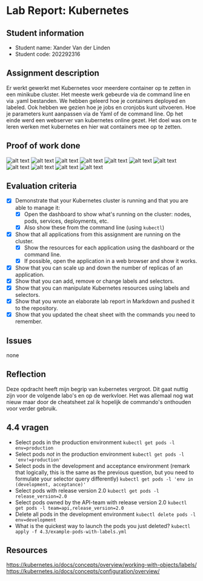 # Lab Report: Kubernetes

## Student information

- Student name: Xander Van der Linden
- Student code: 202292316

## Assignment description

Er werkt gewerkt met Kubernetes voor meerdere container op te zetten in een minikube cluster. Het meeste werk gebeurde via de command line en via .yaml bestanden. We hebben geleerd hoe je containers deployed en labeled. Ook hebben we gezien hoe je jobs en cronjobs kunt uitvoeren. Hoe je parameters kunt aanpassen via de Yaml of de command line. Op het einde werd een webserver van kubernetes online gezet. Het doel was om te leren werken met kubernetes en hier wat containers mee op te zetten.

## Proof of work done

![alt text](kube.png)
![alt text](<Screenshot 2024-11-24 143418.png>)
![alt text](kubectl.png)
![alt text](<Screenshot 2024-11-25 130124.png>)
![alt text](getevents.png)
![alt text](<Hello node online.png>)
![alt text](2naar3replicas.png)
![alt text](<curls op webservices.png>)
![alt text](logs.png)
![alt text](labelproduction.png)
![alt text](pi.png)

## Evaluation criteria

-[x] Demonstrate that your Kubernetes cluster is running and that you are able to manage it:
  -[x] Open the dashboard to show what's running on the cluster: nodes, pods, services, deployments, etc.
  -[x] Also show these from the command line (using `kubectl`)
-[x] Show that all applications from this assignment are running on the cluster.
  -[x] Show the resources for each application using the dashboard or the command line.
  -[x] If possible, open the application in a web browser and show it works.
-[x] Show that you can scale up and down the number of replicas of an application.
-[x] Show that you can add, remove or change labels and selectors.
-[x] Show that you can manipulate Kubernetes resources using labels and selectors.
-[x] Show that you wrote an elaborate lab report in Markdown and pushed it to the repository.
-[x] Show that you updated the cheat sheet with the commands you need to remember.

## Issues

none

## Reflection

Deze opdracht heeft mijn begrip van kubernetes vergroot. Dit gaat nuttig zijn voor de volgende labo's en op de werkvloer. Het was allemaal nog wat nieuw maar door de cheatsheet zal ik hopelijk de commando's onthouden voor verder gebruik.

## 4.4 vragen

- Select pods in the production environment
  `kubectl get pods -l env=production`
- Select pods *not* in the production environment
  `kubectl get pods -l 'env!=production'`
- Select pods in the development and acceptance environment (remark that logically, this is the same as the previous question, but you need to formulate your selector query differently)
  `kubectl get pods -l 'env in (development, acceptance)'`
- Select pods with release version 2.0
  `kubectl get pods -l release_version=2.0`
- Select pods owned by the API-team with release version 2.0
  `kubectl get pods -l team=api,release_version=2.0`
- Delete all pods in the development environment
  `kubectl delete pods -l env=development`
- What is the quickest way to launch the pods you just deleted?
  `kubectl apply -f 4.3/example-pods-with-labels.yml`

## Resources

<https://kubernetes.io/docs/concepts/overview/working-with-objects/labels/>
<https://kubernetes.io/docs/concepts/configuration/overview/>